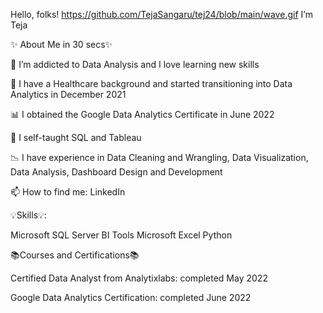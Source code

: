 Hello, folks! https://github.com/TejaSangaru/tej24/blob/main/wave.gif I’m Teja
 

✨ About Me in 30 secs✨

👀 I’m addicted to Data Analysis and I love learning new skills

💉 I have a Healthcare background and started transitioning into Data Analytics in December 2021

📊 I obtained the Google Data Analytics Certificate in June 2022

🌱 I self-taught SQL and Tableau

📉 I have experience in Data Cleaning and Wrangling, Data Visualization, Data Analysis, Dashboard Design and Development

📫 How to find me: LinkedIn



 

💡Skills💡:

Microsoft SQL Server
BI Tools
Microsoft Excel
Python
 

📚Courses and Certifications📚

Certified Data Analyst from Analytixlabs: completed May 2022

Google Data Analytics Certification: completed June 2022
